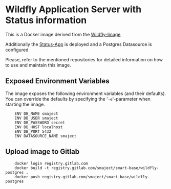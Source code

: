 # Wildfly Application Server with Status information

This is a Docker image derived from the [Wildfly-Image](https://github.com/smaject/docker/tree/master/wildfly)

Additionally the [Status-App](https://github.com/smaject/stats) is deployed and a Postgres Datasource is configured

Please, refer to the mentioned repositories for detailed information on how to use and maintain this image.

## Exposed Environment Variables

The image exposes the following environment variables (and their defaults). You can override the defaults by 
specifying the '`-e`'-parameter when starting the image. 

        ENV DB_NAME smaject
        ENV DB_USER smaject
        ENV DB_PASSWORD secret
        ENV DB_HOST localhost
        ENV DB_PORT 5432
        ENV DATASOURCE_NAME smaject

## Upload image to Gitlab

        docker login registry.gitlab.com
        docker build -t registry.gitlab.com/smaject/smart-base/wildfly-postgres .
        docker push registry.gitlab.com/smaject/smart-base/wildfly-postgres